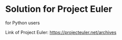 # Solution for Project Euler
for Python users

Link of Project Euler: https://projecteuler.net/archives

